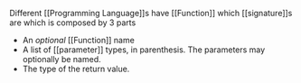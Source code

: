 Different [[Programming Language]]s have [[Function]] which [[signature]]s are which is composed by 3 parts

- An _optional_ [[Function]] name
- A list of [[parameter]] types, in parenthesis. The parameters may optionally be named.
- The type of the return value.